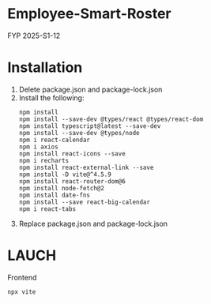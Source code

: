 # Employee-Smart-Roster
FYP 2025-S1-12

# Installation
1. Delete package.json and package-lock.json
2. Install the following:
    ```
    npm install
    npm install --save-dev @types/react @types/react-dom
    npm install typescript@latest --save-dev
    npm install --save-dev @types/node
    npm i react-calendar
    npm i axios
    npm install react-icons --save
    npm i recharts
    npm install react-external-link --save
    npm install -D vite@^4.5.9
    npm install react-router-dom@6
    npm install node-fetch@2
    npm install date-fns
    npm install --save react-big-calendar
    npm i react-tabs
    ```
3. Replace package.json and package-lock.json

# LAUCH
Frontend
```
npx vite
```